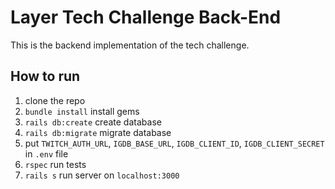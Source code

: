 # Layer Tech Challenge Back-End

This is the backend implementation of the tech challenge.

## How to run

1. clone the repo
2. `bundle install` install gems
3. `rails db:create` create database
4. `rails db:migrate` migrate database
5. put `TWITCH_AUTH_URL`, `IGDB_BASE_URL`, `IGDB_CLIENT_ID`, `IGDB_CLIENT_SECRET` in `.env` file
6. `rspec` run tests
7. `rails s` run server on `localhost:3000`

